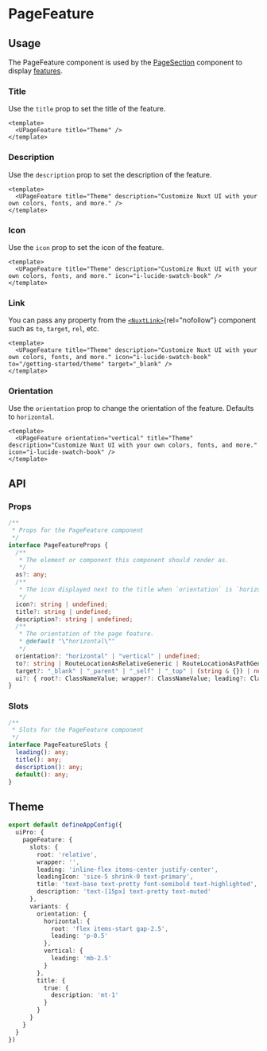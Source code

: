 # PageFeature

## Usage

The PageFeature component is used by the [PageSection](https://ui.nuxt.com/components/page-section) component to display [features](https://ui.nuxt.com/components/page-section#features).

### Title

Use the `title` prop to set the title of the feature.

```vue
<template>
  <UPageFeature title="Theme" />
</template>
```

### Description

Use the `description` prop to set the description of the feature.

```vue
<template>
  <UPageFeature title="Theme" description="Customize Nuxt UI with your own colors, fonts, and more." />
</template>
```

### Icon

Use the `icon` prop to set the icon of the feature.

```vue
<template>
  <UPageFeature title="Theme" description="Customize Nuxt UI with your own colors, fonts, and more." icon="i-lucide-swatch-book" />
</template>
```

### Link

You can pass any property from the [`<NuxtLink>`](https://nuxt.com/docs/api/components/nuxt-link){rel="nofollow"} component such as `to`, `target`, `rel`, etc.

```vue
<template>
  <UPageFeature title="Theme" description="Customize Nuxt UI with your own colors, fonts, and more." icon="i-lucide-swatch-book" to="/getting-started/theme" target="_blank" />
</template>
```

### Orientation

Use the `orientation` prop to change the orientation of the feature. Defaults to `horizontal`.

```vue
<template>
  <UPageFeature orientation="vertical" title="Theme" description="Customize Nuxt UI with your own colors, fonts, and more." icon="i-lucide-swatch-book" />
</template>
```

## API

### Props

```ts
/**
 * Props for the PageFeature component
 */
interface PageFeatureProps {
  /**
   * The element or component this component should render as.
   */
  as?: any;
  /**
   * The icon displayed next to the title when `orientation` is `horizontal` and above the title when `orientation` is `vertical`.
   */
  icon?: string | undefined;
  title?: string | undefined;
  description?: string | undefined;
  /**
   * The orientation of the page feature.
   * @default "\"horizontal\""
   */
  orientation?: "horizontal" | "vertical" | undefined;
  to?: string | RouteLocationAsRelativeGeneric | RouteLocationAsPathGeneric | undefined;
  target?: "_blank" | "_parent" | "_self" | "_top" | (string & {}) | null | undefined;
  ui?: { root?: ClassNameValue; wrapper?: ClassNameValue; leading?: ClassNameValue; leadingIcon?: ClassNameValue; title?: ClassNameValue; description?: ClassNameValue; } | undefined;
}
```

### Slots

```ts
/**
 * Slots for the PageFeature component
 */
interface PageFeatureSlots {
  leading(): any;
  title(): any;
  description(): any;
  default(): any;
}
```

## Theme

```ts [app.config.ts]
export default defineAppConfig({
  uiPro: {
    pageFeature: {
      slots: {
        root: 'relative',
        wrapper: '',
        leading: 'inline-flex items-center justify-center',
        leadingIcon: 'size-5 shrink-0 text-primary',
        title: 'text-base text-pretty font-semibold text-highlighted',
        description: 'text-[15px] text-pretty text-muted'
      },
      variants: {
        orientation: {
          horizontal: {
            root: 'flex items-start gap-2.5',
            leading: 'p-0.5'
          },
          vertical: {
            leading: 'mb-2.5'
          }
        },
        title: {
          true: {
            description: 'mt-1'
          }
        }
      }
    }
  }
})
```

